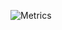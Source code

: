![Metrics](https://metrics.lecoq.io/TK5-TIM?template=classic&isocalendar=1&repositories=1&repositories=100&repositories.batch=100&repositories.forks=false&repositories.affiliations=owner&isocalendar.duration=full-year&repositories.featured=TK5-Tim%2FBig-Data-Cup&config.timezone=Europe%2FBerlin)